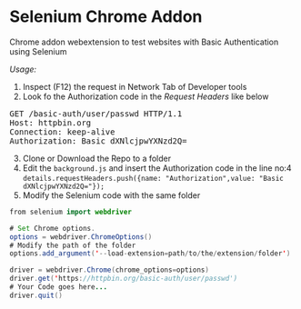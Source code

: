 # Selenium Chrome Addon
Chrome addon webextension to test websites with Basic Authentication using Selenium

*Usage:*
1. Inspect (F12) the request in Network Tab of Developer tools
2. Look fo the Authorization code in the _Request Headers_ like below
<pre>
GET /basic-auth/user/passwd HTTP/1.1
Host: httpbin.org
Connection: keep-alive
Authorization: Basic dXNlcjpwYXNzd2Q=
</pre>
3. Clone or Download the Repo to a folder
4. Edit the `background.js` and insert the Authorization code in the line no:4 `details.requestHeaders.push({name: "Authorization",value: "Basic dXNlcjpwYXNzd2Q="});`
5. Modify the Selenium code with the same folder
```java
from selenium import webdriver

# Set Chrome options.
options = webdriver.ChromeOptions()
# Modify the path of the folder
options.add_argument('--load-extension=path/to/the/extension/folder')

driver = webdriver.Chrome(chrome_options=options)
driver.get('https://httpbin.org/basic-auth/user/passwd')
# Your Code goes here...
driver.quit()
 ```

